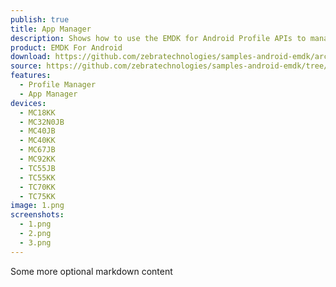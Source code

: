 ```yaml
---
publish: true
title: App Manager
description: Shows how to use the EMDK for Android Profile APIs to manage App Manager profiles.
product: EMDK For Android
download: https://github.com/zebratechnologies/samples-android-emdk/archive/ProfileAppMgrSample1-Java.zip
source: https://github.com/zebratechnologies/samples-android-emdk/tree/ProfileAppMgrSample1-Java
features: 
  - Profile Manager
  - App Manager
devices: 
  - MC18KK
  - MC32N0JB
  - MC40JB
  - MC40KK
  - MC67JB
  - MC92KK
  - TC55JB
  - TC55KK
  - TC70KK
  - TC75KK
image: 1.png
screenshots: 
  - 1.png
  - 2.png
  - 3.png
---
```


Some more optional markdown content